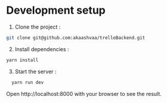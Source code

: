 # Development setup
1. Clone the project :
  ```bash
  git clone git@github.com:akaashvaa/trelloBackend.git
  ```
2. Install dependencies :
  ```bash
  yarn install
  ```
3. Start the server :
```bash
  yarn run dev
```
Open http://localhost:8000 with your browser to see the result.
